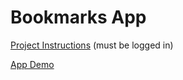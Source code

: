 # Bookmarks App

[Project Instructions](https://courses.thinkful.com/ei-async-web-apps-v1/checkpoint/9) (must be logged in)

[App Demo](https://thinkful-ei-armadillo.github.io/ethan-david-bookmarks-app/)
